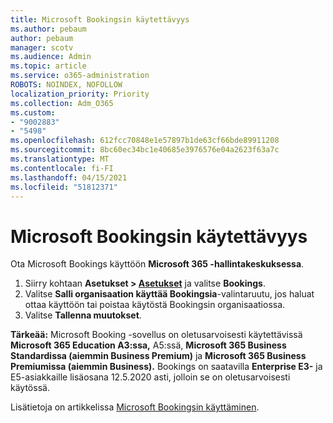```yaml
---
title: Microsoft Bookingsin käytettävyys
ms.author: pebaum
author: pebaum
manager: scotv
ms.audience: Admin
ms.topic: article
ms.service: o365-administration
ROBOTS: NOINDEX, NOFOLLOW
localization_priority: Priority
ms.collection: Adm_O365
ms.custom:
- "9002883"
- "5498"
ms.openlocfilehash: 612fcc70848e1e57897b1de63cf66bde89911208
ms.sourcegitcommit: 8bc60ec34bc1e40685e3976576e04a2623f63a7c
ms.translationtype: MT
ms.contentlocale: fi-FI
ms.lasthandoff: 04/15/2021
ms.locfileid: "51812371"
---
```

# <a name="get-access-to-microsoft-bookings"></a>Microsoft Bookingsin käytettävyys

Ota Microsoft Bookings käyttöön **Microsoft 365 -hallintakeskuksessa**.

1. Siirry kohtaan **Asetukset > [Asetukset](https://admin.microsoft.com/Adminportal/Home?source=applauncher#/Settings/Services)** ja valitse **Bookings**.
2. Valitse **Salli organisaation käyttää Bookingsia**-valintaruutu, jos haluat ottaa käyttöön tai poistaa käytöstä Bookingsin organisaatiossa.
3. Valitse **Tallenna muutokset**.

**Tärkeää:** Microsoft Booking -sovellus on oletusarvoisesti käytettävissä **Microsoft 365 Education A3:ssa,** A5:ssä, **Microsoft 365 Business Standardissa (aiemmin Business Premium)** ja **Microsoft 365 Business Premiumissa (aiemmin Business).** Bookings on saatavilla **Enterprise E3-** ja E5-asiakkaille lisäosana 12.5.2020 asti, jolloin se on oletusarvoisesti käytössä.

Lisätietoja on artikkelissa [Microsoft Bookingsin käyttäminen](https://support.microsoft.com/en-us/office/get-access-to-microsoft-bookings-5382dc07-aaa5-45c9-8767-502333b214ce).
